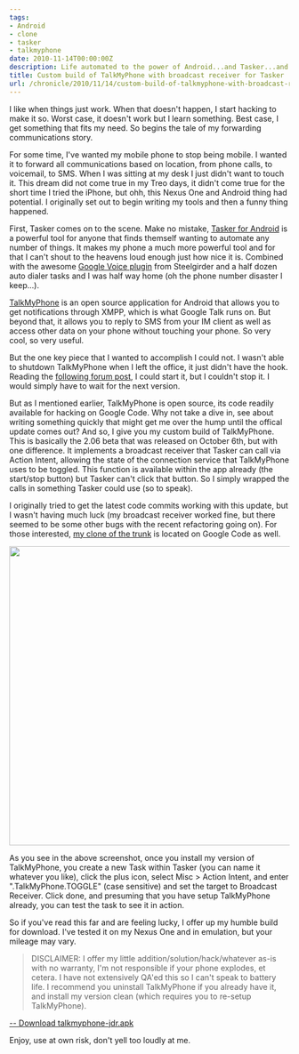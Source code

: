 ```yaml
---
tags:
- Android
- clone
- tasker
- talkmyphone
date: 2010-11-14T00:00:00Z
description: Life automated to the power of Android...and Tasker...and TalkMyPhone.
title: Custom build of TalkMyPhone with broadcast receiver for Tasker
url: /chronicle/2010/11/14/custom-build-of-talkmyphone-with-broadcast-receiver-for-tasker/
---
```


I like when things just work.  When that doesn't happen, I start hacking to make it so.  Worst case, it doesn't work but I learn something.  Best case, I get something that fits my need.  So begins the tale of my forwarding communications story.

For some time, I've wanted my mobile phone to stop being mobile.  I wanted it to forward all communications based on location, from phone calls, to voicemail, to SMS.  When I was sitting at my desk I just didn't want to touch it.  This dream did not come true in my Treo days, it didn't come true for the short time I tried the iPhone, but ohh, this Nexus One and Android thing had potential.  I originally set out to begin writing my tools and then a funny thing happened.

First, Tasker comes on to the scene. Make no mistake, <a href="http://tasker.dinglisch.net/">Tasker for Android</a> is a powerful tool for anyone that finds themself wanting to automate any number of things.  It makes my phone a much more powerful tool and for that I can't shout to the heavens loud enough just how nice it is.  Combined with the awesome <a href="http://sites.google.com/site/steelgirderdevelopmentsite/home/locale-google-voice-plug-in">Google Voice plugin</a> from Steelgirder and a half dozen auto dialer tasks and I was half way home (oh the phone number disaster I keep...).

<a href="http://code.google.com/p/talkmyphone/">TalkMyPhone</a> is an open source application for Android that allows you to get notifications through XMPP, which is what Google Talk runs on.  But beyond that, it allows you to reply to SMS from your IM client as well as access other data on your phone without touching your phone.  So very cool, so very useful.

But the one key piece that I wanted to accomplish I could not. I wasn't able to shutdown TalkMyPhone when I left the office, it just didn't have the hook.  Reading the <a href="http://groups.google.com/group/talkmyphone-users/browse_thread/thread/f238a874513d8e52">following forum post</a>, I could start it, but I couldn't stop it.  I would simply have to wait for the next version.

But as I mentioned earlier, TalkMyPhone is open source, its code readily available for hacking on Google Code.  Why not take a dive in, see about writing something quickly that might get me over the hump until the offical update comes out?  And so, I give you my custom build of TalkMyPhone.  This is basically the 2.06 beta that was released on October 6th, but with one difference.  It implements a broadcast receiver that Tasker can call via Action Intent, allowing the state of the connection service that TalkMyPhone uses to be toggled.  This function is available within the app already (the start/stop button) but Tasker can't click that button.  So I simply wrapped the calls in something Tasker could use (so to speak).

I originally tried to get the latest code commits working with this update, but I wasn't having much luck (my broadcast receiver worked fine, but there seemed to be some other bugs with the recent refactoring going on).  For those interested, <a href="http://code.google.com/r/justindavidribeiro-talkmyphone-tasker/">my clone of the trunk</a> is located on Google Code as well.

<img decoding="async" loading="lazy" width="800" height="538" src="http://justinribeiro.com/chronicle/wp-content/uploads/2010/11/20101114-tasker1.png" alt="">

As you see in the above screenshot, once you install my version of TalkMyPhone, you create a new Task within Tasker (you can name it whatever you like), click the plus icon, select Misc > Action Intent, and enter ".TalkMyPhone.TOGGLE" (case sensitive) and set the target to Broadcast Receiver.  Click done, and presuming that you have setup TalkMyPhone already, you can test the task to see it in action.

So if you've read this far and are feeling lucky, I offer up my humble build for download.  I've tested it on my Nexus One and in emulation, but your mileage may vary.

<blockquote>DISCLAIMER: I offer my little addition/solution/hack/whatever as-is with no warranty, I'm not responsible if your phone explodes, et cetera.  I have not extensively QA'ed this so I can't speak to battery life. I recommend you uninstall TalkMyPhone if you already have it, and install my version clean (which requires you to re-setup TalkMyPhone).</blockquote>

<a href="/chronicle/downloads/talkmyphone-jdr.apk"> -- Download talkmyphone-jdr.apk</a>

Enjoy, use at own risk, don't yell too loudly at me.
